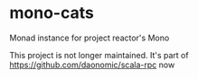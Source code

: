 # mono-cats
Monad instance for project reactor's Mono

This project is not longer maintained. It's part of https://github.com/daonomic/scala-rpc now

